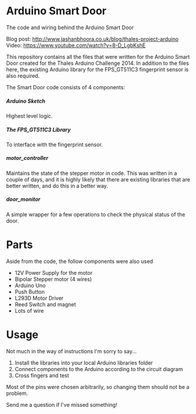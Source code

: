 # Arduino Smart Door
The code and wiring behind the Arduino Smart Door

Blog post: http://www.jashanbhoora.co.uk/blog/thales-project-arduino
Video: https://www.youtube.com/watch?v=8-D_LgbKshE

This repository contains all the files that were written for the Arduino Smart Door created for the Thales Arduino Challenge 2014.
In addition to the files here, the existing Arduino library for the FPS_GT511C3 fingerprint sensor is also required.

The Smart Door code consists of 4 components:

<h5>Arduino Sketch</h5>
<p>Highest level logic.</p>

<h5>The FPS_GT511C3 Library</h5>
<p>To interface with the fingerprint sensor.</p>

<h5>motor_controller</h5>
<p>Maintains the state of the stepper motor in code. This was written in a couple of days, and it is highly likely that there are existing libraries that are better written, and do this in a better way.</p>

<h5>door_monitor</h5>
<p>A simple wrapper for a few operations to check the physical status of the door.</p>

# Parts
<p>Aside from the code, the follow components were also used</p>
<ul>
    <li>12V Power Supply for the motor</li>
    <li>Bipolar Stepper motor (4 wires)</li>
    <li>Arduino Uno</li>
    <li>Push Button</li>
    <li>L293D Motor Driver</li>
    <li>Reed Switch and magnet</li>
    <li>Lots of wire</li>
</ul>

# Usage
<p>Not much in the way of instructions I'm sorry to say...<p>
<ol>
    <li>Install the libraries into your local Arduino libraries folder</li>
    <li>Connect components to the Arduino according to the circuit diagram</li>
    <li>Cross fingers and test</li>
</ol>

<p>Most of the pins were chosen arbitrarily, so changing them should not be a problem.</p>
<p>Send me a question if I've missed something!</p>

